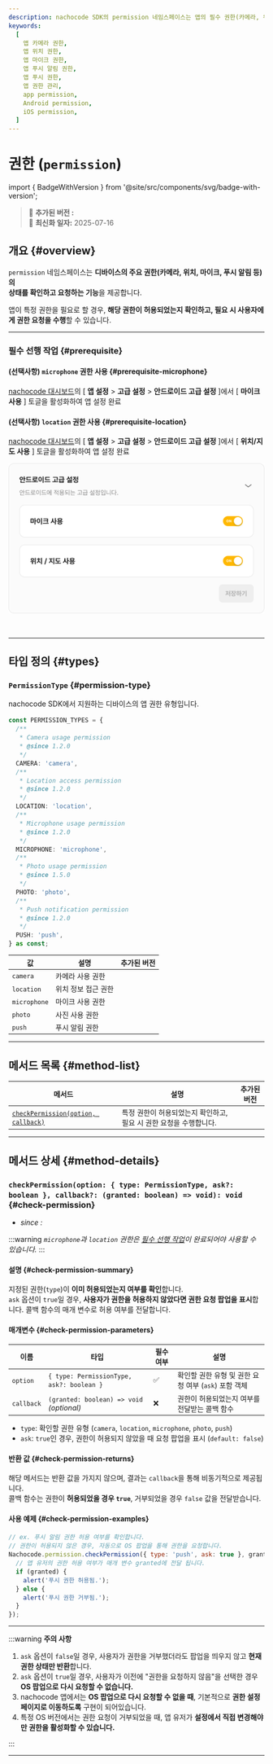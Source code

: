 ```yaml
---
description: nachocode SDK의 permission 네임스페이스는 앱의 필수 권한(카메라, 위치, 마이크, 푸시 알림 등)의 허용 여부를 조회하고 사용자에게 권한을 요청하는 기능을 제공합니다.
keywords:
  [
    앱 카메라 권한,
    앱 위치 권한,
    앱 마이크 권한,
    앱 푸시 알림 권한,
    앱 푸시 권한,
    앱 권한 관리,
    app permission,
    Android permission,
    iOS permission,
  ]
---
```


# 권한 (`permission`)

import { BadgeWithVersion } from '@site/src/components/svg/badge-with-version';

> 🚀 **추가된 버전 :** <BadgeWithVersion type="SDK" version="v1.2.0" link="/docs/releases/v1/sdk/release-v-1-2-0" /> <BadgeWithVersion type="Android" version="v1.2.0" link="/docs/releases/v1/app-source/android/release-v-1-2-0" /> <BadgeWithVersion type="iOS" version="v1.2.0" link="/docs/releases/v1/app-source/ios/release-v-1-2-0" />  
> 🔔 **최신화 일자:** 2025-07-16

## **개요** {#overview}

`permission` 네임스페이스는 **디바이스의 주요 권한(카메라, 위치, 마이크, 푸시 알림 등)의**  
**상태를 확인하고 요청하는 기능**을 제공합니다.

앱이 특정 권한을 필요로 할 경우, **해당 권한이 허용되었는지 확인하고, 필요 시 사용자에게 권한 요청을 수행**할 수 있습니다.

---

### **필수 선행 작업** {#prerequisite}

#### (선택사항) `microphone` 권한 사용 {#prerequisite-microphone}

[nachocode 대시보드](https://nachocode.io/?utm_source=docs&utm_medium=documentation&utm_campaign=devguide)의 [ **앱 설정** > **고급 설정** > **안드로이드 고급 설정** ]에서 [ **마이크 사용** ] 토글을 활성화하여 앱 설정 완료

#### (선택사항) `location` 권한 사용 {#prerequisite-location}

[nachocode 대시보드](https://nachocode.io/?utm_source=docs&utm_medium=documentation&utm_campaign=devguide)의 [ **앱 설정** > **고급 설정** > **안드로이드 고급 설정** ]에서 [ **위치/지도 사용** ] 토글을 활성화하여 앱 설정 완료

![nachocode_advanced_android_setting](../../../static/img/docs/android/nachocode_advanced_android_setting.png)

<br/>

---

## **타입 정의** {#types}

### **`PermissionType`** {#permission-type}

nachocode SDK에서 지원하는 디바이스의 앱 권한 유형입니다.

```typescript
const PERMISSION_TYPES = {
  /**
   * Camera usage permission
   * @since 1.2.0
   */
  CAMERA: 'camera',
  /**
   * Location access permission
   * @since 1.2.0
   */
  LOCATION: 'location',
  /**
   * Microphone usage permission
   * @since 1.2.0
   */
  MICROPHONE: 'microphone',
  /**
   * Photo usage permission
   * @since 1.5.0
   */
  PHOTO: 'photo',
  /**
   * Push notification permission
   * @since 1.2.0
   */
  PUSH: 'push',
} as const;
```

| 값           | 설명                | 추가된 버전                                                                                   |
| ------------ | ------------------- | --------------------------------------------------------------------------------------------- |
| `camera`     | 카메라 사용 권한    | <BadgeWithVersion type="SDK" version="v1.2.0" link="/docs/releases/v1/sdk/release-v-1-2-0" /> |
| `location`   | 위치 정보 접근 권한 | <BadgeWithVersion type="SDK" version="v1.2.0" link="/docs/releases/v1/sdk/release-v-1-2-0" /> |
| `microphone` | 마이크 사용 권한    | <BadgeWithVersion type="SDK" version="v1.2.0" link="/docs/releases/v1/sdk/release-v-1-2-0" /> |
| `photo`      | 사진 사용 권한      | <BadgeWithVersion type="SDK" version="v1.5.0" link="/docs/releases/v1/sdk/release-v-1-5-0" /> |
| `push`       | 푸시 알림 권한      | <BadgeWithVersion type="SDK" version="v1.2.0" link="/docs/releases/v1/sdk/release-v-1-2-0" /> |

---

## **메서드 목록** {#method-list}

| 메서드                                                   | 설명                                                               | 추가된 버전                                                                                   |
| -------------------------------------------------------- | ------------------------------------------------------------------ | --------------------------------------------------------------------------------------------- |
| [`checkPermission(option, callback)`](#check-permission) | 특정 권한이 허용되었는지 확인하고, 필요 시 권한 요청을 수행합니다. | <BadgeWithVersion type="SDK" version="v1.2.0" link="/docs/releases/v1/sdk/release-v-1-2-0" /> |

---

## **메서드 상세** {#method-details}

### **`checkPermission(option: { type: PermissionType, ask?: boolean }, callback?: (granted: boolean) => void): void`** {#check-permission}

- _since :_ <BadgeWithVersion type="SDK" version="v1.2.0" link="/docs/releases/v1/sdk/release-v-1-2-0" />

:::warning
_`microphone`과 `location` 권한은 [필수 선행 작업](#prerequisite)이 완료되어야 사용할 수 있습니다._
:::

#### 설명 {#check-permission-summary}

지정된 권한(`type`)이 **이미 허용되었는지 여부를 확인**합니다.  
`ask` 옵션이 `true`일 경우, **사용자가 권한을 허용하지 않았다면 권한 요청 팝업을 표시**합니다. 콜백 함수의 매개 변수로 허용 여부를 전달합니다.

#### 매개변수 {#check-permission-parameters}

| 이름       | 타입                                      | 필수 여부 | 설명                                                 |
| ---------- | ----------------------------------------- | --------- | ---------------------------------------------------- |
| `option`   | `{ type: PermissionType, ask?: boolean }` | ✅        | 확인할 권한 유형 및 권한 요청 여부 (`ask`) 포함 객체 |
| `callback` | `(granted: boolean) => void` _(optional)_ | ❌        | 권한이 허용되었는지 여부를 전달받는 콜백 함수        |

- `type`: 확인할 권한 유형 (`camera`, `location`, `microphone`, `photo`, `push`)
- `ask`: `true`인 경우, 권한이 허용되지 않았을 때 요청 팝업을 표시 (`default: false`)

#### 반환 값 {#check-permission-returns}

해당 메서드는 반환 값을 가지지 않으며, 결과는 `callback`을 통해 비동기적으로 제공됩니다.  
콜백 함수는 권한이 **허용되었을 경우 `true`**, 거부되었을 경우 `false` 값을 전달받습니다.

#### 사용 예제 {#check-permission-examples}

```javascript
// ex. 푸시 알림 권한 허용 여부를 확인합니다.
// 권한이 허용되지 않은 경우, 자동으로 OS 팝업을 통해 권한을 요청합니다.
Nachocode.permission.checkPermission({ type: 'push', ask: true }, granted => {
  // 앱 유저의 권한 허용 여부가 매개 변수 granted에 전달 됩니다.
  if (granted) {
    alert('푸시 권한 허용됨.');
  } else {
    alert('푸시 권한 거부됨.');
  }
});
```

---

:::warning **주의 사항**

1. `ask` 옵션이 `false`일 경우, 사용자가 권한을 거부했더라도 팝업을 띄우지 않고 **현재 권한 상태만 반환**합니다.
2. `ask` 옵션이 `true`일 경우, 사용자가 이전에 "권한을 요청하지 않음"을 선택한 경우 **OS 팝업으로 다시 요청할 수 없습니다.**
3. nachocode 앱에서는 **OS 팝업으로 다시 요청할 수 없을 때**, 기본적으로 **권한 설정 페이지로 이동하도록** 구현이 되어있습니다.
4. 특정 OS 버전에서는 권한 요청이 거부되었을 때, 앱 유저가 **설정에서 직접 변경해야만 권한을 활성화할 수 있습니다.**

:::

---
